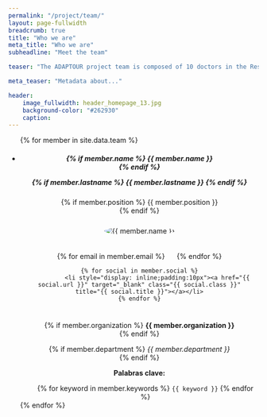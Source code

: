 ```yaml
---
permalink: "/project/team/"
layout: page-fullwidth
breadcrumb: true
title: "Who we are"
meta_title: "Who we are"
subheadline: "Meet the team"

teaser: "The ADAPTOUR project team is composed of 10 doctors in the Research Team and six doctors, seven doctoral students and one research assistant in the Working Team. The project will be coordinated by a senior and a junior Principal Investigator, both with experience in leading projects and a significant track of international research outputs. Members of the two teams belong to seven different research groups from five different research institutions which have previously collaborated. Fifty per cent of the whole team is composed of geographers (12) but it also includes researchers with background in political science (1), computer science (1), economics (2), sociology (2) and tourism studies (6)." 

meta_teaser: "Metadata about..."

header:
    image_fullwidth: header_homepage_13.jpg
    background-color: "#262930"
    caption: 
---
```



<ul class="small-block-grid-1 medium-block-grid-2 large-block-grid-3">


{% for member in site.data.team %}


<li>
<div itemscope itemtype="http://schema.org/Person" style= "text-align: center;">

<h5>
{% if member.name %}
	{{ member.name }}<br>
{% endif %}

{% if member.lastname %}
	{{ member.lastname }}
{% endif %}
</h5>


{% if member.position %}
	{{ member.position }}<br/>
{% endif %}


<!-- click on image will navigate to the personal website -->
<!--<a class="th" href="{{ member.social.first.url }}">-->
<img src="{{ site.urlimg }}/team/{{ member.pic }}" alt="{{ member.name }}" style="padding:10px; border-radius: 50%;">
<!--</a>-->

<!-- social media icons -->
<ul style="padding:10px;text-align: center;list-style-type: none">
	{% for email in member.email %}
              <li style="display: inline;padding:10px"><a href="mailto:{{ email.url }}?subject=[ADAPTOUR] " class="{{ email.class }}" title="{{ email.title }}"></a></li>
	{% endfor %}


	{% for social in member.social %}
              <li style="display: inline;padding:10px"><a href="{{ social.url }}" target="_blank" class="{{ social.class }}" title="{{ social.title }}"></a></li>
	{% endfor %}
</ul><!-- /.inline-list -->


{% if member.organization %}
	<strong>{{ member.organization }}</strong><br/>
{% endif %}

{% if member.department %}
	<i>{{ member.department }}</i><br/>
{% endif %}


<strong>Palabras clave:</strong>
<ul>
{% for keyword in member.keywords %}
	<li style="display:inline"><code class="highlighter-rouge">{{ keyword }}</code></li>
{% endfor %}
</ul>



</div> <!-- http://schema.org/Person -->
</li>
{% endfor %}

